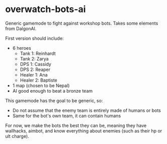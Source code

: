 # overwatch-bots-ai

Generic gamemode to fight against workshop bots. Takes some elements from DalgonAI.

First version should include:
- 6 heroes
  - Tank 1: Reinhardt
  - Tank 2: Zarya
  - DPS 1: Cassidy
  - DPS 2: Reaper
  - Healer 1: Ana
  - Healer 2: Baptiste
- 1 map (chosen to be Nepal)
- AI good enough to beat a bronze team

This gamemode has the goal to be generic, so:
- Do not assume that the enemy team is entirely made of humans or bots
- Same for the bot's own team, it can contain humans

For now, we make the bots the best they can be, meaning they have wallhacks, aimbot, and know everything about enemies (such as their hp or ult charge).
